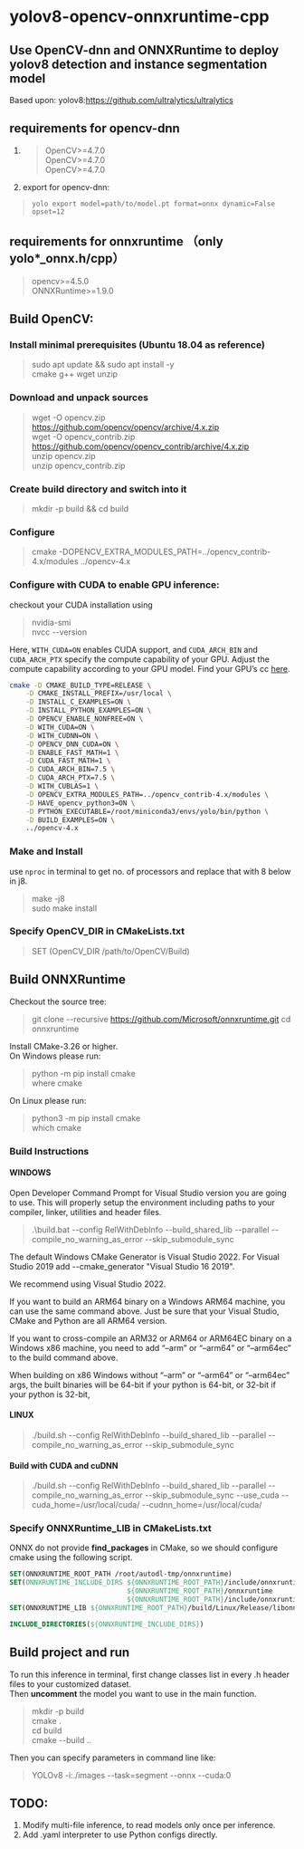 # yolov8-opencv-onnxruntime-cpp
## Use OpenCV-dnn and ONNXRuntime to deploy yolov8 detection and instance segmentation model<br>
Based upon:
yolov8:https://github.com/ultralytics/ultralytics

## requirements for opencv-dnn
1. > OpenCV>=4.7.0<br>
OpenCV>=4.7.0<br>
OpenCV>=4.7.0<br>

2. export for opencv-dnn:</br>
> ```yolo export model=path/to/model.pt format=onnx dynamic=False  opset=12```</br>

## requirements for onnxruntime （only yolo*_onnx.h/cpp）
>opencv>=4.5.0 </br>
ONNXRuntime>=1.9.0 </br>

## Build OpenCV:

### Install minimal prerequisites (Ubuntu 18.04 as reference)
>sudo apt update && sudo apt install -y </br>
cmake g++ wget unzip </br>
### Download and unpack sources
>wget -O opencv.zip https://github.com/opencv/opencv/archive/4.x.zip </br>
wget -O opencv_contrib.zip https://github.com/opencv/opencv_contrib/archive/4.x.zip</br>
unzip opencv.zip</br>
unzip opencv_contrib.zip</br>
### Create build directory and switch into it
>mkdir -p build && cd build
### Configure
>cmake -DOPENCV_EXTRA_MODULES_PATH=../opencv_contrib-4.x/modules ../opencv-4.x

### Configure with CUDA to enable GPU inference:
checkout your CUDA installation using
>nvidia-smi </br>
nvcc --version

Here, `WITH_CUDA=ON` enables CUDA support, and `CUDA_ARCH_BIN` and `CUDA_ARCH_PTX` specify the compute capability of your GPU. Adjust the compute capability according to your GPU model. Find your GPU’s cc [here](https://developer.nvidia.com/cuda-gpus).

```bash
cmake -D CMAKE_BUILD_TYPE=RELEASE \
	-D CMAKE_INSTALL_PREFIX=/usr/local \
	-D INSTALL_C_EXAMPLES=ON \
	-D INSTALL_PYTHON_EXAMPLES=ON \
	-D OPENCV_ENABLE_NONFREE=ON \
	-D WITH_CUDA=ON \
	-D WITH_CUDNN=ON \
	-D OPENCV_DNN_CUDA=ON \
	-D ENABLE_FAST_MATH=1 \
	-D CUDA_FAST_MATH=1 \
	-D CUDA_ARCH_BIN=7.5 \
    -D CUDA_ARCH_PTX=7.5 \
	-D WITH_CUBLAS=1 \
	-D OPENCV_EXTRA_MODULES_PATH=../opencv_contrib-4.x/modules \
	-D HAVE_opencv_python3=ON \
	-D PYTHON_EXECUTABLE=/root/miniconda3/envs/yolo/bin/python \
	-D BUILD_EXAMPLES=ON \
	../opencv-4.x
```

### Make and Install
use ```nproc``` in terminal to get no. of processors and replace that with 8 below in j8.
>make -j8 \
>sudo make install
### Specify OpenCV_DIR in CMakeLists.txt
>SET (OpenCV_DIR /path/to/OpenCV/Build)

## Build ONNXRuntime
Checkout the source tree:
> git clone --recursive https://github.com/Microsoft/onnxruntime.git
 cd onnxruntime

Install CMake-3.26 or higher. </br>
On Windows please run:
> python -m pip install cmake </br>
where cmake </br>

On Linux please run:
> python3 -m pip install cmake </br>
which cmake </br>

### Build Instructions </br>
#### WINDOWS
Open Developer Command Prompt for Visual Studio version you are going to use. This will properly setup the environment including paths to your compiler, linker, utilities and header files.

>.\build.bat --config RelWithDebInfo --build_shared_lib --parallel --compile_no_warning_as_error --skip_submodule_sync

The default Windows CMake Generator is Visual Studio 2022. For Visual Studio 2019 add --cmake_generator "Visual Studio 16 2019".

We recommend using Visual Studio 2022.

If you want to build an ARM64 binary on a Windows ARM64 machine, you can use the same command above. Just be sure that your Visual Studio, CMake and Python are all ARM64 version.

If you want to cross-compile an ARM32 or ARM64 or ARM64EC binary on a Windows x86 machine, you need to add “–arm” or “–arm64” or “–arm64ec” to the build command above.

When building on x86 Windows without “–arm” or “–arm64” or “–arm64ec” args, the built binaries will be 64-bit if your python is 64-bit, or 32-bit if your python is 32-bit,

#### LINUX
> ./build.sh --config RelWithDebInfo --build_shared_lib --parallel --compile_no_warning_as_error --skip_submodule_sync

#### Build with CUDA and cuDNN
> ./build.sh --config RelWithDebInfo --build_shared_lib --parallel --compile_no_warning_as_error --skip_submodule_sync --use_cuda --cuda_home=/usr/local/cuda/ --cudnn_home=/usr/local/cuda/

### Specify ONNXRuntime_LIB in CMakeLists.txt
ONNX do not provide **find_packages** in CMake, so we should configure cmake using the following script.
```cmake
SET(ONNXRUNTIME_ROOT_PATH /root/autodl-tmp/onnxruntime)
SET(ONNXRUNTIME_INCLUDE_DIRS ${ONNXRUNTIME_ROOT_PATH}/include/onnxruntime
                             ${ONNXRUNTIME_ROOT_PATH}/onnxruntime
                             ${ONNXRUNTIME_ROOT_PATH}/include/onnxruntime/core/session/)
SET(ONNXRUNTIME_LIB ${ONNXRUNTIME_ROOT_PATH}/build/Linux/Release/libonnxruntime.so)

INCLUDE_DIRECTORIES(${ONNXRUNTIME_INCLUDE_DIRS})
```

## Build project and run

To run this inference in terminal, first change classes list in every .h header files to your customized dataset.</br>
Then **uncomment** the model you want to use in the main function.

>mkdir -p build</br>
cmake . </br>
cd build </br>
cmake --build .. </br>

Then you can specify parameters in command line like:
>YOLOv8 -i:./images --task=segment --onnx --cuda:0

## TODO:
1. Modify multi-file inference, to read models only once per inference.
2. Add .yaml interpreter to use Python configs directly.